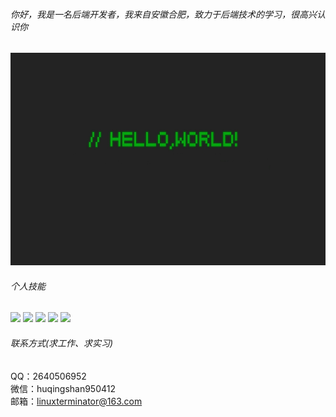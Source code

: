 ###### 你好，我是一名后端开发者，我来自安徽合肥，致力于后端技术的学习，很高兴认识你
<p aligin="center"><img src="https://github.com/linuxterminator/linuxterminator/blob/main/wallhaven-vm95x3.jpeg" height="340" width="560"></img></p>

###### 个人技能  
![](https://img.shields.io/badge/-spring--boot-%236eb23f?logo=spring-boot&) ![](https://img.shields.io/badge/-mysql-%233d6e93?logo=mysql) ![](https://img.shields.io/badge/-redis-%23a32422?logo=redis) ![](https://img.shields.io/badge/-docker-%23003f8c?logo=docker) ![](https://img.shields.io/badge/-java-orange?logo=java)

###### 联系方式(求工作、求实习)
QQ：2640506952  
微信：huqingshan950412  
邮箱：linuxterminator@163.com
